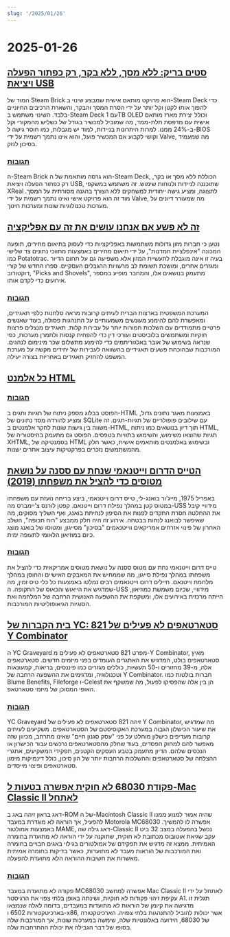 ```yaml
---
slug: '/2025/01/26'
---
```


# 2025-01-26

## [סטים בריק: ללא מסך, ללא בקר, רק כפתור הפעלה ויציאת USB](https://crastinator-pro.github.io/steam-brick/)

המוד של Steam Brick הוא פרויקט מותאם אישית שמבצע שינוי ב-Steam Deck כדי להפוך אותו לקטן וקל יותר על ידי הסרת המסך והבקר, והשארת הרכיבים החיוניים בלבד. השינוי משתמש ב-Steam Deck עם 1TB OLED וכולל יצירת מארז מותאם אישית עם מדפסת תלת-ממד, מה שמוביל למכשיר בגודל של כשליש מהמקורי וקל ב-24% ממנו. למרות היתרונות בניידות, למוד יש מגבלות, כמו חוסר גישה ל-BIOS וקושי לקבוע אם המכשיר פועל, והוא אינו נתמך רשמית על ידי Valve, מה שמעמיד בסיכון לנזק.

### [תגובות](https://news.ycombinator.com/item?id=42825441)

ה-Steam Brick הוא גרסה מותאמת של ה-Steam Deck, הכוללת ללא מסך או בקר, רק כפתור הפעלה ויציאת USB, שתוכננה לניידות ולנוחות שימוש. זה משתמש במשקפי XReal לתצוגה, ומציע גישה ייחודית למשחקים ללא הצורך בהגנה מסורתית על המסך. מוד זה הוא פרויקט אישי ואינו נתמך רשמית על ידי Valve, מה שמעורר דיונים על מערכות טכנולוגיות שונות ומערכות חינוך.

## [זה לא פשע אם אנחנו עושים את זה עם אפליקציה](https://pluralistic.net/2025/01/25/potatotrac/#carbo-loading)

נטען כי חברות מזון גדולות משתמשות באפליקציות כדי לעסוק בתיאום מחירים, תופעה המכונה "אינפלציית חמדנות", על ידי תיאום מחירים באמצעות מתווכי נתונים צד שלישי כמו Potatotrac. בעיה זו אינה מוגבלת לתעשיית המזון אלא משפיעה גם על תחום הדיור ומגזרים אחרים, ומושכת תשומת לב מרשויות ההגבלים העסקיים. ספרו החדש של קורי דוקטורוב, "Picks and Shovels", מתעמק בנושאים אלו, והמחבר מופיע במספר אירועים כדי לקדם אותו.

### [תגובות](https://news.ycombinator.com/item?id=42830646)

המערכת המשפטית בארצות הברית לעיתים קרובות מראה סלחנות כלפי תאגידים, ומאפשרת להם להימנע מעונשים משמעותיים על התנהגות פסולה, בעוד שאנשים פרטיים מתמודדים עם השלכות חמורות יותר על עבירות קלות. תאגידים מנצלים פרצות חוקיות ומשתמשים בלוביסטים ועורכי דין כדי להפחית קנסות ולתמרן מערכות, כפי שנראה בשימוש של אובר באלגוריתמים כדי להימנע מתשלום שכר מינימום לנהגים. המורכבות שבהוכחת פשעים תאגידיים בהשוואה לעבירות של יחידים מקשה על מערכת המשפט להחזיק תאגידים באחריות בצורה יעילה.

## [כל אלמנט HTML](https://iamwillwang.com/dollar/every-html-element/)

### [תגובות](https://news.ycombinator.com/item?id=42823722)

הפוסט בבלוג מספק ניתוח של תגיות ותגים ב-HTML באמצעות מאגר נתונים גדול, ומציע להורדה מסד נתונים של SQLite עם שילובים פופולריים של תגיות-תגים. זה משווה בין גישות שונות לחקר אלמנטים ב-HTML, תוך דיון בנושאים כמו ניתוח HTML, תגיות שהוצאו משימוש, והשימוש בתוויות בטפסים. הפוסט גם מתעמק בהיסטוריה של XHTML, בסמנטיקה של HTML ובשימוש באלמנטים מותאמים אישית, כאשר חלק מהמשתמשים נזכרים בפרקטיקות עיצוב אתרים ישנות.

## [הטייס הדרום וייטנאמי שנחת עם ססנה על נושאת מטוסים כדי להציל את משפחתו (2019)](https://www.historynet.com/maj-buang-lys-daring-feat-to-save-his-family/)

באפריל 1975, מייג'ור בואנג-לי, טייס דרום וייטנאמי, ביצע בריחה נועזת עם משפחתו במטוס קטן במהלך נפילת דרום וייטנאם. קפטן לורנס צ'יימברס מה-USS מידוויי קיבל את ההחלטה חסרת התקדים לפנות את הסיפון לנחיתת בואנג, ואף השליך מסוקים, מה שאיפשר לבואנג לנחות בבטחה. אירוע זה היה חלק ממבצע "רוח תכופה", השלב האחרון של פינוי אזרחים אמריקאים ווייטנאמים "בסיכון" מסייגון, ומטוסו של בואנג מוצג כיום במוזיאון הלאומי לתעופה ימית.

### [תגובות](https://news.ycombinator.com/item?id=42826536)

טייס דרום וייטנאמי נחת עם מטוס ססנה על נושאת מטוסים אמריקאית כדי להציל את משפחתו במהלך נפילת סייגון, מה שממחיש את המאבקים האישיים והחוסן במהלך מלחמת וייטנאם. חיילים דרום וייטנאמים רבים נמלטו באמצעות כל כלי טיס זמין, מה שמדגיש את הייאוש והכאוס של התקופה. ה-USS מידוויי, שכיום משמשת כמוזיאון, הייתה מרכזית באירועים אלו, ומשקפת את ההשפעה האנושית הרחבה של המלחמה ואת הסוגיות הגיאופוליטיות המורכבות.

## [בית הקברות של YC: 821 סטארטאפים לא פעילים של Y Combinator](https://ycgraveyard.iamwillwang.com/)

ה YC Graveyard מפרט 821 סטארטאפים לא פעילים מ-Y Combinator, מאיץ סטארטאפים בולט, המדגיש את האתגרים העומדים בפני מיזמים חדשים. סטארטאפים אלה, מ-39 מחזורים ו-50 תעשיות, כוללים מגזרים כמו פיננסים, בריאות, קמעונאות וטכנולוגיה, ומדגימים את ההשפעה הרחבה של Y Combinator. חברות בולטות כמו Blume Benefits, Fileforge ו-Celest הן בין אלה שהפסיקו לפעול, מה שמשקף את האופי המסוכן של מיזמי סטארטאפ.

### [תגובות](https://news.ycombinator.com/item?id=42828198)

YC Graveyard זיהה 821 סטארטאפים לא פעילים של Y Combinator, מה שמדגיש את שיעור הכישלון הגבוה במערכת האקוסיסטם של הסטארטאפים. משקיעים לעיתים קרובות מעדיפים כישלון מוחלט על פני "עסק סגנון חיים" שאינו מתרחב, מכיוון שזה מאפשר להם למחוק הפסדים, בעוד שחלק מהסטארטאפים נרכשים עבור הכישרון או הנכסים שלהם. הדיון מתעמק בטבע העסקים הקטנים, תפקידי המשקיעים, אתגרי ההצלחה של סטארטאפים וההשלכות הרחבות יותר של הון סיכון, כולל דינמיקות מימון סטארטאפים ופיצוי מייסדים.

## [פקודת 68030 לא חוקית אפשרה בטעות ל-Mac Classic II לאתחל](https://www.downtowndougbrown.com/2025/01/the-invalid-68030-instruction-that-accidentally-allowed-the-mac-classic-ii-to-successfully-boot-up/)

דאג בראון זיהה באג ב-ROM של ה-Macintosh Classic II שהיה אמור למנוע ממנו להפעיל, אך הוראה לא מוגדרת במעבד Motorola MC68030 אפשרה לו להמשיך. באמצעות אמולטור MAME, דאג גילה שה-Classic II נכשל בהפעלה במצב 32 ביט עקב שגיאת אוטובוס מכתובת לא חוקית, שתוקנה על ידי הוראה לא מתועדת בחומרה האמיתית. ממצא זה מדגיש את תפקידם של אמולטורים בגילוי באגים חבויים בחומרה ואת המורכבות של הוראות מעבד לא מתועדות, כאשר בדיקות בחומרה אמיתית מאשרות את חשיבות ההוראה הלא מתועדת להפעלה.

### [תגובות](https://news.ycombinator.com/item?id=42824562)

פקודה לא מתועדת במעבד MC68030 אפשרה למחשב Mac Classic II לאתחל על ידי עקיפת זיהוי פקודות לא חוקיות, ושינתה באופן בלתי צפוי את הרגיסטר A1. תגלית זו מדגישה את קיומן של הוראות לא מתועדות במעבדים, בדומה לאלה שנמצאו בארכיטקטורות 6502 ו-x86, אשר יכולות להוביל להתנהגות בלתי צפויה. הארכיטקטורה של 68030, הידועה באלגנטיות שלה, שימשה במערכות שונות, אך המורכבות שלה בסופו של דבר הגבילה את יכולת ההתרחבות שלה.

<head>
  <meta property="og:title" content="סטים בריק: ללא מסך, ללא בקר, רק כפתור הפעלה ויציאת USB" />
  <meta property="og:type" content="website" />
  <meta property="og:image" content="https://og.cho.sh/api/og/?title=%D7%A1%D7%98%D7%99%D7%9D%20%D7%91%D7%A8%D7%99%D7%A7%3A%20%D7%9C%D7%9C%D7%90%20%D7%9E%D7%A1%D7%9A%2C%20%D7%9C%D7%9C%D7%90%20%D7%91%D7%A7%D7%A8%2C%20%D7%A8%D7%A7%20%D7%9B%D7%A4%D7%AA%D7%95%D7%A8%20%D7%94%D7%A4%D7%A2%D7%9C%D7%94%20%D7%95%D7%99%D7%A6%D7%99%D7%90%D7%AA%20USB&subheading=%D7%99%D7%95%D7%9D%20%D7%A8%D7%90%D7%A9%D7%95%D7%9F%2C%2026%20%D7%91%D7%99%D7%A0%D7%95%D7%90%D7%A8%202025%3A%20%D7%A1%D7%99%D7%9B%D7%95%D7%9D%20%D7%97%D7%93%D7%A9%D7%95%D7%AA%20Hacker" />
</head>
